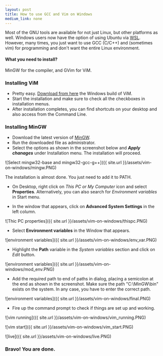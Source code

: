 ```yaml
---
layout: post
title: How to use GCC and Vim on Windows
medium_link: none
---
```


Most of the GNU tools are available for not just Linux, but other platforms as well.
Windows users now have the option of using Ubuntu via [WSL](https://msdn.microsoft.com/en-us/commandline/wsl/install_guide).
However, many times, you just want to use GCC (C/C++) and (sometimes vim) for programming and don't want the entire Linux environment.

#### What you need to install?
MinGW for the compiler, and GVim for ViM.

### Installing ViM
* Pretty easy. [Download from here](https://vim.sourceforge.io/download.php) the Windows build of ViM.
* Start the installation and make sure to check all the checkboxes in installation menus.
* After installation completes, you can find shortcuts on your desktop and also access from the Command Line.

### Installing MinGW
* Download the latest version of [MinGW](https://sourceforge.net/projects/mingw/files/latest/download?source=typ_redirect).
* Run the downloaded file as administrator.
* Select the options as shown in the screenshot below and __*Apply chanages*__ under Installation menu. The installation will proceed.

![Select mingw32-base and mingw32-gcc-g++]({{ site.url }}/assets/vim-on-windows/mingw.PNG)


The installation is almost done. You just need to add it to PATH.


* On Desktop, right click on *This PC or My Computer* icon and select **Properties**.
  Alternatively, you can also search for *Environment variables* in Start menu.
  
* In the window that appears, click on **Advanced System Settings** in the left column.

![Thic PC properties]({{ site.url }}/assets/vim-on-windows/thispc.PNG)

* Select **Environment variables** in the Window that appears.

![environment variables]({{ site.url }}/assets/vim-on-windows/env_var.PNG)

* Highlight the **Path** variable in the *System variables* section and click on *Edit* button. 

![environment variables]({{ site.url }}/assets/vim-on-windows/mod_env.PNG)

* Add the required path to end of paths in dialog, placing a semicolon at the end as shown in the screenshot.
  Make sure the path "C:\MinGW\bin" exists on the system. In any case, you have to enter the correct path.

![environment variables]({{ site.url }}/assets/vim-on-windows/final.PNG)

* Fire up the command prompt to check if things are set up and working.

![vim running]({{ site.url }}/assets/vim-on-windows/vim_running.PNG)

![vim start]({{ site.url }}/assets/vim-on-windows/vim_start.PNG)

![live]({{ site.url }}/assets/vim-on-windows/live.PNG)
### Bravo! You are done.
